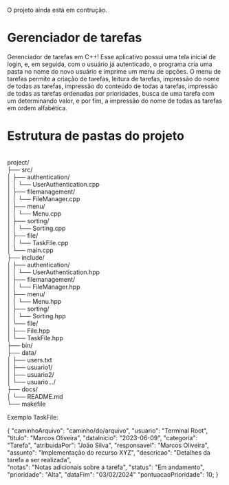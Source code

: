 O projeto ainda está em contrução.

# Gerenciador de tarefas
Gerenciador de tarefas em C++! Esse aplicativo possui uma tela inicial de login, e, em seguida, com o usuário já autenticado, o programa cria uma pasta no nome do novo usuário e imprime um menu de opções. O menu de tarefas permite a criação de tarefas, leitura de tarefas, impressão do nome de todas as tarefas, impressão do conteúdo de todas a tarefas, impressão de todas as tarefas ordenadas por prioridades, busca de uma tarefa com um determinando valor, e por fim, a impressão do nome de todas as tarefas em ordem alfabética.

<!---Adicionar fotos dos menus aqui ---->

# Estrutura de pastas do projeto

<br>
project/ <br>
├── src/ <br>
│   ├── authentication/ <br>
│   │   └── UserAuthentication.cpp <br>
│   ├── filemanagement/ <br>
│   │   └──  FileManager.cpp <br>
│   ├── menu/ <br>
│   │   └── Menu.cpp <br>
│   ├── sorting/ <br>
│   │   └── Sorting.cpp <br>
│   ├── file/ <br>
│   │   └── TaskFile.cpp <br>
│   └── main.cpp <br>
├── include/ <br>
│   ├── authentication/ <br>
│   │   └── UserAuthentication.hpp <br>
│   ├── filemanagement/ <br>
│   │   └── FileManager.hpp <br>
│   ├── menu/ <br>
│   │   └── Menu.hpp <br>
│   ├── sorting/ <br>
│   │   └── Sorting.hpp <br>
│   └── file/ <br>
│       ├── File.hpp <br>
│       └── TaskFile.hpp <br>
├── bin/ <br>
├── data/ <br>
│   ├── users.txt <br>
│   ├── usuario1/ <br>
│   ├── usuario2/ <br>
│   └── usuario.../ <br>
├── docs/ <br>
│   └── README.md <br>
└── makefile


Exemplo TaskFile:

{
  "caminhoArquivo": "caminho/do/arquivo",
  "usuario": "Terminal Root",
  "titulo": "Marcos Oliveira",
  "dataInicio": "2023-06-09",
  "categoria": "Tarefa",
  "atribuidaPor": "João Silva",
  "responsavel": "Marcos Oliveira",
  "assunto": "Implementação do recurso XYZ",
  "descricao": "Detalhes da tarefa a ser realizada",\
  "notas": "Notas adicionais sobre a tarefa",
  "status": "Em andamento",
  "prioridade": "Alta",
  "dataFim": "03/02/2024"
  "pontuacaoPrioridade": 10; 
}
